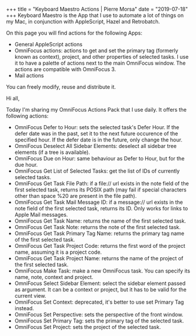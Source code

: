 +++
title = "Keyboard Maestro Actions | Pierre Morsa"
date = "2019-07-18"
+++
Keyboard Maestro is the App that I use to automate a lot of things on my Mac, in conjunction with AppleScript, Hazel and Retrobatch. 

On this page you will find actions for the following Apps:

* General AppleScript actions
* OmniFocus actions: actions to get and set the primary tag (formerly known as context), project, and other properties of selected tasks. I use it to have a palette of actions next to the main OmniFocus window. The actions are compatible with OmniFocus 3.
* Mail actions

You can freely modify, reuse and distribute it.

Hi all,

Today I'm sharing my OmniFocus Actions Pack that I use daily. It offers the following actions:

* OmniFocus Defer to Hour: sets the selected task's Defer Hour. If the defer date was in the past, set it to the next future occurence of the specified hour. If the defer date is in the future, only change the hour. 
* OmniFocus Deselect All Sidebar Elements: deselect all sidebar tree elements (if a tree is available).
* OmniFocus Due on Hour: same behaviour as Defer to Hour, but for the due hour.
* OmniFocus Get List of Selected Tasks: get the list of IDs of currently selected tasks.
* OmniFocus Get Task File Path: if a file:// url exists in the note field of the first selected task, returns its POSIX path (may fail if special characters other than space %20 are present in the file path).
* OmniFocus Get Task Mail Message ID: if a message:// url exists in the note field of the first selected task, returns its ID. Only works for links to Apple Mail messages.
* OmniFocus Get Task Name: returns the name of the first selected task.
* OmniFocus Get Task Note: returns the note of the first selected task.
* OmniFocus Get Task Primary Tag Name: returns the primary tag name of the first selected task.
* OmniFocus Get Task Project Code: returns the first word of the project name, assuming it is a project code.
* OmniFocus Get Task Project Name: returns the name of the project of the first selected task.
* OmniFocus Make Task: make a new OmniFocus task. You can specify its name, note, context and project.
* OmniFocus Select Sidebar Element: select the sidebar element passed as argument. It can be a context or project, but it has to be valid for the current view.
* OmniFocus Set Context: deprecated, it's better to use set Primary Tag instead.
* OmniFocus Set Perspective: sets the perspective of the front window.
* OmniFocus Set Primary Tag: sets the primary tag of the selected task.
* OmniFocus Set Project: sets the project of the selected task.


